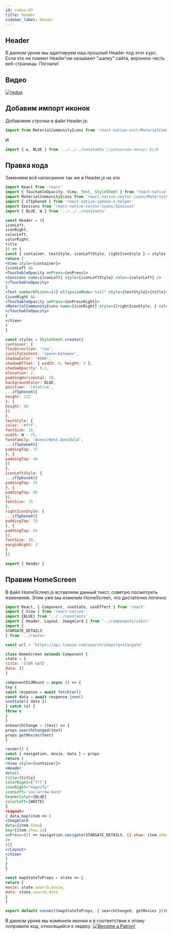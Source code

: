 ```yaml
---
id: redux-03
title: Header
sidebar_label: Header
---
```


## Header
В данном уроке мы адаптируем наш прошлый Header под этот курс. Если кто не помнит Header'ом называют "шапку" сайта, верхнюю часть веб-страницы. Погнали! 

## Видео

[![redux](/img/redux/03.gif)](https://youtu.be/ycNdEtBMooA)

## Добавим импорт иконок
Добавляем строчки в файл Header.js:
```jsx
import from MaterialCommunityIcons from 'react-native-init/MaterialCommunityIcons'
```
И
```jsx
import { w, BLUE } from '../../../constants'//добавляем импорт BLUE
```
## Правка кода
Заменяем всё написанное так же в Header.js на это 
```jsx
import React from 'react'
import { TouchableOpacity, View, Text, StyleSheet } from 'react-native'
import MaterialCommunityIcons from 'react-native-vector-icons/MaterialCommunityIcons'
import { ifIphoneX } from 'react-native-iphone-x-helper'
import Ionicons from 'react-native-vector-icons/Ionicons'
import { BLUE, W } from '../../../constants'

const Header = ({
iconLeft,
iconRight,
colorLeft,
colorRight,
title
}) => {
const { container, textStyle, iconLeftStyle, rightIconStyle } = styles
return (
<View style={container}>
{iconLeft &&
<TouchableOpacity onPress={onPress}>
<Ionicons name={iconLeft} style={iconLeftStyle} color={colorLeft} />
</TouchableOpacity>
}
<Text numberOfLines={1} ellipsizeMode="tail" style={textStyle}>{title}</Text>
{iconRight && 
<TouchableOpacity onPress={onPressRight}>
<MaterialCommunityIcons name={iconRight} style={[rightIconStyle, { color: colorRight }]} />
</TouchableOpacity>
}
</View>
)
}

const styles = StyleSheet.create({
container: {
flexDirection: 'row',
justifyContent: 'space-between',
shadowColor: '#000',
shadowOffset: { width: 0, height: 2 },
shadowOpacity: 0.2,
elevation: 2,
paddingHorizontal: 20,
backgroundColor: BLUE, 
position: 'relative',
...ifIphoneX({
height: 122
}, {
height: 90
})
},
textStyle: {
color: '#fff',
fontSize: 28,
width: W - 75,
fontFamily: 'AvenirNext-DemiBold',
...ifIphoneX({
paddingTop: 75 
}, {
paddingTop: 40
})
},
iconLeftStyle: {
...ifIphoneX({
paddingTop: 75 
}, {
paddingTop: 40
}),
fontSize: 35
},
rightIconStyle: {
...ifIphoneX({
paddingTop: 75 
}, {
paddingTop: 44
}),
fontSize: 30,
marginRight: 3
}
})

export { Header }
```

## Правим HomeScreen

В файл HomeScreen.js вставляем данный текст, советую посмотреть изменения. Этим уже мы изменим HomeScreen, что достаточно логично
```jsx
import React, { Component, useState, useEffect } from 'react'
import { View } from 'react-native'
import {BLUE} from '../../constants' 
import { Header, Layout, ImageCard } from '../components/uikit' 
import {
STARGATE_DETAILS
} from '../routes'

const url = 'https://api.tvmaze.com/search/shows?q=stargate'

class HomeScreen extends Component {
state = {
title: 'STAR GATE', 
data: []
}

componentDidMount = async () => {
try {
const response = await fetch(url)
const data = await response.json()
useState({ data })
} catch (e) {
throw e
}
}
onSearchChange = (text) => {
props.searchChanged(text)
props.getMovies(text) 
}

render() {
const { navigation, movie, data } = props
return (
<View style={container}>
<Header
detail
title={title} 
colorRight={'fff'} 
iconRight="magnify"
iconLeft='ios-arrow-back' 
headerColor={BLUE} 
colorLeft={WHITE} 
}
<Layout>
{ data.map(item => (
<ImageCard
data={item.show}
key={item.show.id}
onPress={() => navigation.navigate(STARGATE_DETAILS, ({ show: item.show }))}
/>
))}
</Layout>
</View>
)
}
}

const mapStateToProps = state => {
return {
movie: state.search.movie,
data: state.search.data
}
}

export default connect(mapStateToProps, { searchChanged, getMovies })(HomeScreen)
```
В данном уроке мы изменили иконки и в соответствии к этому поправили код, относящийся к хедеру.
[![Become a Patron!](/img/logo/patreon.jpg)](https://www.patreon.com/bePatron?u=31769291)